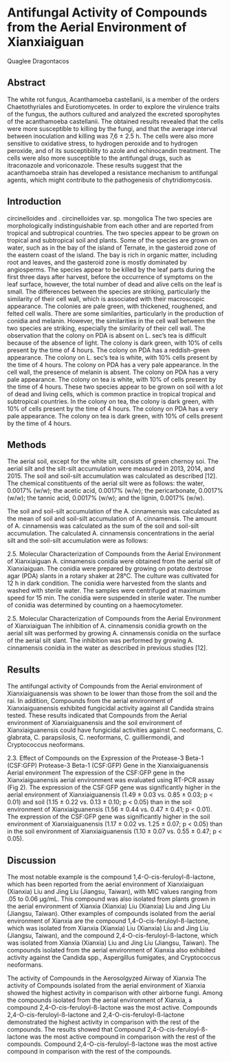 # Antifungal Activity of Compounds from the Aerial Environment of Xianxiaiguan
Quaglee Dragontacos


## Abstract
The white rot fungus, Acanthamoeba castellanii, is a member of the orders Chaetothyriales and Eurotiomycetes. In order to explore the virulence traits of the fungus, the authors cultured and analyzed the excreted sporophytes of the acanthamoeba castellanii. The obtained results revealed that the cells were more susceptible to killing by the fungi, and that the average interval between inoculation and killing was 7,6 ± 2.5 h. The cells were also more sensitive to oxidative stress, to hydrogen peroxide and to hydrogen peroxide, and of its susceptibility to azole and echinocandin treatment. The cells were also more susceptible to the antifungal drugs, such as itraconazole and voriconazole. These results suggest that the acanthamoeba strain has developed a resistance mechanism to antifungal agents, which might contribute to the pathogenesis of chytridiomycosis.


## Introduction
circinelloides and . circinelloides var. sp. mongolica
The two species are morphologically indistinguishable from each other and are reported from tropical and subtropical countries. The two species appear to be grown on tropical and subtropical soil and plants. Some of the species are grown on water, such as in the bay of the island of Ternate, in the gasteroid zone of the eastern coast of the island. The bay is rich in organic matter, including root and leaves, and the gasteroid zone is mostly dominated by angiosperms. The species appear to be killed by the leaf parts during the first three days after harvest, before the occurrence of symptoms on the leaf surface, however, the total number of dead and alive cells on the leaf is small.
The differences between the species are striking, particularly the similarity of their cell wall, which is associated with their macroscopic appearance. The colonies are pale green, with thickened, roughened, and felted cell walls. There are some similarities, particularly in the production of conidia and melanin. However, the similarities in the cell wall between the two species are striking, especially the similarity of their cell wall.
The observation that the colony on PDA is absent on L. sec’s tea is difficult because of the absence of light. The colony is dark green, with 10% of cells present by the time of 4 hours. The colony on PDA has a reddish-green appearance. The colony on L. sec’s tea is white, with 10% cells present by the time of 4 hours. The colony on PDA has a very pale appearance. In the cell wall, the presence of melanin is absent. The colony on PDA has a very pale appearance. The colony on tea is white, with 10% of cells present by the time of 4 hours. These two species appear to be grown on soil with a lot of dead and living cells, which is common practice in tropical tropical and subtropical countries. In the colony on tea, the colony is dark green, with 10% of cells present by the time of 4 hours. The colony on PDA has a very pale appearance. The colony on tea is dark green, with 10% of cells present by the time of 4 hours.


## Methods
The aerial soil, except for the white silt, consists of green chernoy soi. The aerial silt and the silt-silt accumulation were measured in 2013, 2014, and 2015. The soil and soil-silt accumulation was calculated as described [12]. The chemical constituents of the aerial silt were as follows: the water, 0.0017% (w/w); the acetic acid, 0.0017% (w/w); the pericarbonate, 0.0017% (w/w); the tannic acid, 0.0017% (w/w); and the lignin, 0.0017% (w/w).

The soil and soil-silt accumulation of the A. cinnamensis was calculated as the mean of soil and soil-silt accumulation of A. cinnamensis. The amount of A. cinnamensis was calculated as the sum of the soil and soil-silt accumulation. The calculated A. cinnamensis concentrations in the aerial silt and the soil-silt accumulation were as follows:

2.5. Molecular Characterization of Compounds from the Aerial Environment of Xianxiaiguan
A. cinnamensis conidia were obtained from the aerial silt of Xianxiaiguan. The conidia were prepared by growing on potato dextrose agar (PDA) slants in a rotary shaker at 28°C. The culture was cultivated for 12 h in dark condition. The conidia were harvested from the slants and washed with sterile water. The samples were centrifuged at maximum speed for 15 min. The conidia were suspended in sterile water. The number of conidia was determined by counting on a haemocytometer.

2.5. Molecular Characterization of Compounds from the Aerial Environment of Xianxiaiguan
The inhibition of A. cinnamensis conidia growth on the aerial silt was performed by growing A. cinnamensis conidia on the surface of the aerial silt slant. The inhibition was performed by growing A. cinnamensis conidia in the water as described in previous studies [12].


## Results
The antifungal activity of Compounds from the Aerial environment of Xianxiaiguanensis was shown to be lower than those from the soil and the rai. In addition, Compounds from the aerial environment of Xianxiaiguanensis exhibited fungicidal activity against all Candida strains tested. These results indicated that Compounds from the Aerial environment of Xianxiaiguanensis and the soil environment of Xianxiaiguanensis could have fungicidal activities against C. neoformans, C. glabrata, C. parapsilosis, C. neoformans, C. guilliermondii, and Cryptococcus neoformans.

2.3. Effect of Compounds on the Expression of the Protease-3 Beta-1 (CSF:GFP) Protease-3 Beta-1 (CSF:GFP) Gene in the Xianxiaiguanensis Aerial environment
The expression of the CSF:GFP gene in the Xianxiaiguanensis aerial environment was evaluated using RT-PCR assay (Fig 2). The expression of the CSF:GFP gene was significantly higher in the aerial environment of Xianxiaiguanensis (1.49 ± 0.03 vs. 0.85 ± 0.03; p < 0.01) and soil (1.15 ± 0.22 vs. 0.13 ± 0.10; p < 0.05) than in the soil environment of Xianxiaiguanensis (1.56 ± 0.44 vs. 0.47 ± 0.41; p < 0.01). The expression of the CSF:GFP gene was significantly higher in the soil environment of Xianxiaiguanensis (1.17 ± 0.02 vs. 1.25 ± 0.07; p < 0.05) than in the soil environment of Xianxiaiguanensis (1.10 ± 0.07 vs. 0.55 ± 0.47; p < 0.05).


## Discussion
The most notable example is the compound 1,4-O-cis-feruloyl-ß-lactone, which has been reported from the aerial environment of Xianxiaiguan (Xianxia) Liu and Jing Liu (Jiangsu, Taiwan), with MIC values ranging from .05 to 0.06 µg/mL. This compound was also isolated from plants grown in the aerial environment of Xianxia (Xianxia) Liu (Xianxia) Liu and Jing Liu (Jiangsu, Taiwan). Other examples of compounds isolated from the aerial environment of Xianxia are the compound 1,4-O-cis-feruloyl-ß-lactone, which was isolated from Xianxia (Xianxia) Liu (Xianxia) Liu and Jing Liu (Jiangsu, Taiwan), and the compound 2,4-O-cis-feruloyl-ß-lactone, which was isolated from Xianxia (Xianxia) Liu and Jing Liu (Jiangsu, Taiwan). The compounds isolated from the aerial environment of Xianxia also exhibited activity against the Candida spp., Aspergillus fumigates, and Cryptococcus neoformans.

The activity of Compounds in the Aerosolgyzed Airway of Xianxia
The activity of Compounds isolated from the aerial environment of Xianxia showed the highest activity in comparison with other airborne fungi. Among the compounds isolated from the aerial environment of Xianxia, a compound 2,4-O-cis-feruloyl-ß-lactone was the most active. Compounds 2,4-O-cis-feruloyl-ß-lactone and 2,4-O-cis-feruloyl-ß-lactone demonstrated the highest activity in comparison with the rest of the compounds. The results showed that Compound 2,4-O-cis-feruloyl-ß-lactone was the most active compound in comparison with the rest of the compounds. Compound 2,4-O-cis-feruloyl-ß-lactone was the most active compound in comparison with the rest of the compounds.

